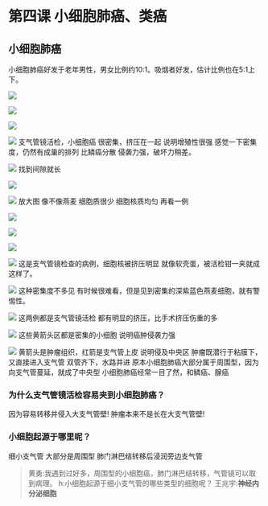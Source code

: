 # 第四课 小细胞肺癌、类癌
## 小细胞肺癌

小细胞肺癌好发于老年男性，男女比例约10:1。吸烟者好发，估计比例也在5:1上下。



![](./_image/2017-04-03-05-53-21.jpg)

![](./_image/2017-04-03-05-53-39.jpg)

![](./_image/83cf83509978e22173267b43184e3ba.jpg)

![](./_image/7dd151c5df5ffbc953cba4448e05d1a.jpg)
支气管镜活检，小细胞癌
很密集，挤压在一起
说明增殖性很强
感觉一下密集度，仍然有成巢的排列
比鳞癌分散
侵袭力强，破坏力稍差。

![](./_image/833863333cf8fa0e72db6dbc31fb405.jpg)
找到间隙就长

![](./_image/2017-04-03-05-55-10.jpg)

![](./_image/2017-04-03-05-55-17.jpg)
放大图
像不像燕麦
细胞质很少
细胞核质均匀
再看一例

![](./_image/2017-04-03-05-56-23.jpg)

![](./_image/2017-04-03-05-56-29.jpg)

![](./_image/2017-04-03-05-56-39.jpg)

![](./_image/2017-04-03-05-56-48.jpg)
这是支气管镜检查的病例，细胞核被挤压明显
就像软壳蛋，被活检钳一夹就成这样了。

![](./_image/2017-04-03-06-07-12.jpg)
这种密集度不多见
有时候很难看，但是见到密集的深紫蓝色燕麦细胞，就有警惕性。

![](./_image/2017-04-03-06-08-15.jpg)
这两例都是支气管镜活检
都有明显的挤压，比手术挤压伤重的多

![](./_image/2017-04-03-06-09-20.jpg)
这些黄箭头区都是密集的小细胞
说明癌肿侵袭力强

![](./_image/2017-04-03-06-10-22.jpg)
黄箭头是肿瘤组织，红箭是支气管上皮
说明侵及中央区
肿瘤既潜行于粘膜下，又直接进入支气管
双管齐下，水路并进
原本小细胞肺癌大部分属于周围型，因为向支气管蔓延，就成了中央型
小细胞肺癌经常一目了然，和鳞癌、腺癌
###  为什么支气管镜活检容易夹到小细胞肺癌？
因为容易转移并侵入大支气管壁!
肿瘤本来不是长在大支气管壁!
### 小细胞起源于哪里呢？
细小支气管
大部分是周围型
肺门淋巴结转移后浸润旁边支气管
> 黄勇:我遇到过好多，周围型的小细胞癌，肺门淋巴结转移，气管镜可以取到病理。
> h:小细胞起源于细小支气管的哪些类型的细胞呢？
> 王兆宇:**神经内分泌细胞**
